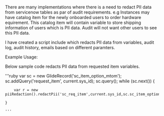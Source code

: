 There are many implementations where there is a need to redact PII data from servicenow tables as par of audit requirements.
e.g Instances may have catalog item for the newly onboarded users to order hardware equirement.
This catalog item will contain variable to store shipping information of users which is PII data.
Audit will not want other users to see this PII data.

I have created a script include which redacts PII data from variables, audit log, audit history, emails based on different paramters.

Example Usage:

Below sample code redacts PII data from requested item variables.

'''ruby
 var sc = new GlideRecord('sc_item_option_mtom');
    sc.addQuery('request_item', current.sys_id);
    sc.query();
    while (sc.next()) {

        var r = new piiRedaction().redactPii('sc_req_item',current.sys_id,sc.sc_item_option.value);

    }

    '''
